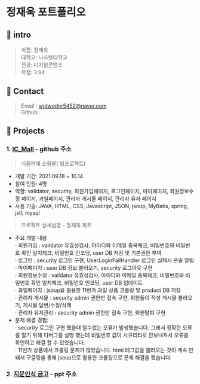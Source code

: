 # 정재욱 포트폴리오
## :paperclip: intro
> 이름: 정재욱 <br>
> 대학교: 나사렛대학교 <br>
> 전공: 디지털콘텐츠 <br>
> 학점: 3.94

## :paperclip: Contact
> Email : wjdwodnr5452@naver.com <br>
> Github:

## :paperclip: Projects
### 1. [IC_Mall](https://github.com/RowenKim/ICTeam.git) - github 주소
> 식품판매 쇼핑몰( 팀프로젝트)
* 개발 기간: 2021.09.18 ~ 10.14
* 참여 인원: 4명
* 역할: validator, security, 회원가입페이지, 로그인페이지, 마이페이지, 회원정보수정 페이지, 과일페이지, 관리자 게시물 페이지, 관리자 유저 페이지
* 사용 기술: JAVA, HTML, CSS, Javascript, JSON, jsoup, MyBatis, spring, jstl, mysql

> 프로젝트 상세설명 - 정재욱 파트 <br>
* 주요 개발 내용 <br>
· 회원가입 : vaildator 유효성검사, 아이디와 이메일 중복체크, 비밀번호와 비밀번호 확인 일치체크, 비밀번호 인코딩, user DB 저장 및 기본권한 부여 <br>
· 로그인 : security 로그인 구현, UserLoginFailHandler 로그인 실패시 콘솔 알림 <br>
· 마이페이지 : user DB 정보 불러오기, security 로그아웃 구현 <br>
· 회원정보수정 : vaildator 유효성검사, 아이디와 이메일 중복체크, 비밀번호와 비밀번호 확인 일치체크, 비밀번호 인코딩, user DB 업데이트 <br>
· 과일페이지 : jsoup을 활용한 11번가 과일 상품 크롤링 및 product DB 저장 <br>
· 관리자 게시물 : security admin 권한만 접속 구현, 회원들이 작성 게시물 불러오기, 게시물 답변/수정/삭제 <br>
· 관리자 유저관리 : security admin 권한만 접속 구현, 회원탈퇴 구현<br>
* 문제 해결 경험:<br>
· security 로그인 구현 했을때 알수없는 오류가 발생했습니다. 그래서 정확한 오류를 알기 위해 디버그를 실행 했는데 비밀번호 값이 시큐리티로 안보내져서 오류를 확인하고 해결 할 수 있었습니다. <br>
· 11번가 상품에서 크롤링 문제가 많았습니다. html 테그값을 불러오는 것이 계속 안돼서 구글링을 통해 jsoup으로 활용한 크롤링으로 문제 해결을 했습니다.


### 2. [지문인식 금고](https://docs.google.com/presentation/d/1OUPjWtLxqfLtzvV6dX-n_HPhOrjQtTvTi7220vNqsxE/edit?usp=sharing) - ppt 주소
